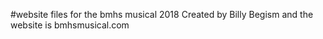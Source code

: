 #website files for the bmhs musical 2018
Created by Billy Begism and the website is bmhsmusical.com
